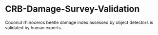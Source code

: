 # CRB-Damage-Survey-Validation
Coconut rhinoceros beetle damage index assessed by object detectors is validated by human experts. 
